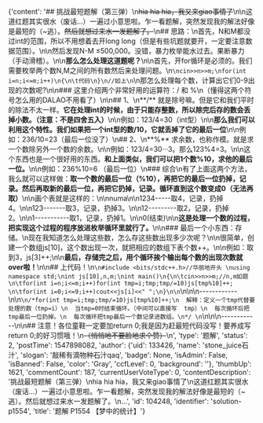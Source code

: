 {'content': '## 挑战最短题解（第三弹）\n~~hia hia hia，我又来giao事情了~~\n\n这道红题其实很水（废话...）一遍过小意思啦。乍一看题解，突然发现我的解法好像是最短的（~逃）。~~然后就想过来水一发题解了。~~\n## 思路：\n首先，N和M都没过int的范围，所以不用想着去开long long（但是有些坑题就要开，一定要注意数据范围）。\n\n然后发现N-M ≤500,000。没错，暴力枚举能水过去。果断暴力（手动滑稽）。\n\n**那么怎么处理这道题呢？**\n\n首先，开for循环是必须的。我们需要枚举两个数N,M之间的所有数然后来处理问题。\n```\ncin>>n>>m;\nfor(int i=n;i<=m;i++)\n{\n\t代码\n}\n//如上\n```\n那怎么处理每个数，计算出它们0-9出现的次数呢?\n\n### 这里介绍两个非常好用的运算符：/ 和 %\n（懂得这两个符号怎么用的DALAO不用看了）\n\n## 1、\n**/** 就是除号嘛。但是它和我们平时的除法不太一样。**它在处理int的时候，由于只能存整数，所以除完后存的数会丢掉小数。（注意：不是四舍五入）**\n\n例如：123/4=30（int型）\n\n**那么我们可以利用这个特性。我们如果把一个int型的数/10，它就丢掉了它的最后一位**\n\n例如：236/10=23（最后一位没了）\n## 2、\n**%** 求余数，也称作模。就是求一个数除另外一个数的余数。\n\n例如：123/4=30···3。那么123%4=3。\n\n这个东西也是一个很好用的东西。**和上面类似，我们可以把1个数%10，求他的最后一位。**\n\n例如：236%10=6 （最后一位）\n### 综合\n有了上面这两个方法，我么就可以这样做：**取一个数的最后一位（%10），再把它的最后一位扔掉，记录。然后再取新的最后一位，再把它扔掉，记录。循环直到这个数变成0（无法再取）**\n\n画个表就是这样的：\n\nnuma\n\n1234-----取4，记录，扔掉4。\n\n123-------取3，记录，扔掉3。\n\n12---------取2，记录，扔掉2。\n\n1-----------取1，记录，扔掉1。\n\n0(结束)\n\n**这是处理一个数的过程，把实现这个过程的程序放进枚举循环里就行了。**\n\n### 最后一个小东西：存储。\n现在我知道怎么处理这些数，怎么存这些数出现多少次呢？\n\n很简单，创建一个数组js[10]，这个数出现一次，就把相应的数组下表个数++。\n\n例如：取到3，js[3]++;\n\n**最后，存储完之后，用个循环挨个输出每个数的出现次数就over啦！**\n\n## 上代码！\n```\n#include <bits/stdc++.h>//华丽地开头 \nusing namespace std;\nint js[10],n,m;\nint main()\n{\n\tcin>>n>>m;//n,m如题 \n\tfor(int i=n;i<=m;i++)for(int tmp=i;tmp;tmp/=10)js[tmp%10]++; \n\tfor(int i=0;i<=9;i++)cout<<js[i]<<" ";\n}\n\n```\n\n\n------------\n\n```\n/*for(int tmp=i;tmp;tmp/=10)js[tmp%10]++;\n  解释：定义一个tmp代替要处理的数（tmp=i）\n  当tmp=0时结束循环。（中间可以直接写  tmp）\n  每次循环后把tmp最后一位扔掉。\n  每次循环把tmp最后一个数记录进数组。\n*/ \n```\n\n\n------------\n\n## 注意！各位童鞋一定要加return 0;我是因为赶最短代码没写！要养成写return 0;的好习惯哦！\n~~（悄悄地不要脸地求个赞）~~\n', 'type': '题解', 'status': 2, 'postTime': 1547898082, 'author': {'uid': 133426, 'name': 'stone_juice石汁', 'slogan': '敲稀有滴物种石汁qaq', 'badge': None, 'isAdmin': False, 'isBanned': False, 'color': 'Gray', 'ccfLevel': 0, 'background': ''}, 'thumbUp': 1621, 'commentCount': 187, 'currentUserVoteType': 0, 'contentDescription': '挑战最短题解（第三弹）\nhia hia hia，我又来giao事情了\n这道红题其实很水（废话...）一遍过小意思啦。乍一看题解，突然发现我的解法好像是最短的（~逃）。然后就想过来水一发题解了。\n...', 'id': 104248, 'identifier': 'solution-p1554', 'title': '题解 P1554 【梦中的统计】'}